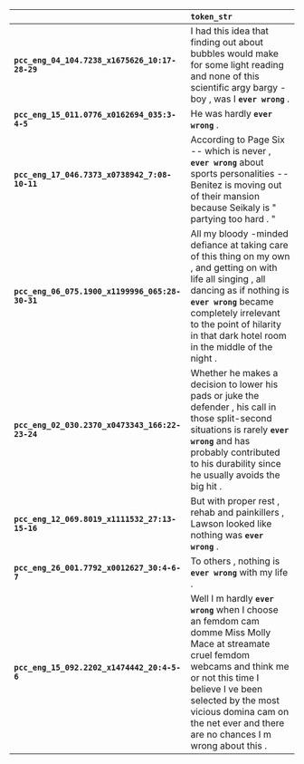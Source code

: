 |                                                 | `token_str`                                                                                                                                                                                                                                                                      |
|:------------------------------------------------|:---------------------------------------------------------------------------------------------------------------------------------------------------------------------------------------------------------------------------------------------------------------------------------|
| **`pcc_eng_04_104.7238_x1675626_10:17-28-29`**  | I had this idea that finding out about bubbles would make for some light reading and none of this scientific argy bargy - boy , was I __``ever wrong``__ .                                                                                                                       |
| **`pcc_eng_15_011.0776_x0162694_035:3-4-5`**    | He was hardly __``ever wrong``__ .                                                                                                                                                                                                                                               |
| **`pcc_eng_17_046.7373_x0738942_7:08-10-11`**   | According to Page Six -- which is never , __``ever wrong``__ about sports personalities -- Benitez is moving out of their mansion because Seikaly is " partying too hard . "                                                                                                     |
| **`pcc_eng_06_075.1900_x1199996_065:28-30-31`** | All my bloody -minded defiance at taking care of this thing on my own , and getting on with life all singing , all dancing as if nothing is __``ever wrong``__ became completely irrelevant to the point of hilarity in that dark hotel room in the middle of the night .        |
| **`pcc_eng_02_030.2370_x0473343_166:22-23-24`** | Whether he makes a decision to lower his pads or juke the defender , his call in those split-second situations is rarely __``ever wrong``__ and has probably contributed to his durability since he usually avoids the big hit .                                                 |
| **`pcc_eng_12_069.8019_x1111532_27:13-15-16`**  | But with proper rest , rehab and painkillers , Lawson looked like nothing was __``ever wrong``__ .                                                                                                                                                                               |
| **`pcc_eng_26_001.7792_x0012627_30:4-6-7`**     | To others , nothing is __``ever wrong``__ with my life .                                                                                                                                                                                                                         |
| **`pcc_eng_15_092.2202_x1474442_20:4-5-6`**     | Well I m hardly __``ever wrong``__ when I choose an femdom cam domme Miss Molly Mace at streamate cruel femdom webcams and think me or not this time I believe I ve been selected by the most vicious domina cam on the net ever and there are no chances I m wrong about this . |